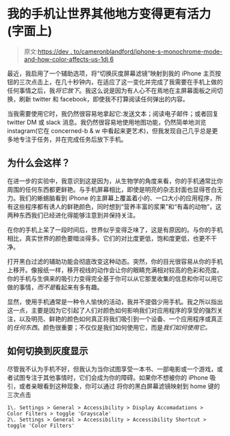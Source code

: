 # 我的手机让世界其他地方变得更有活力(字面上)

> 原文:[https://dev . to/cameronblandford/iphone-s-monochrome-mode-and-how-color-affects-us-1dj 6](https://dev.to/cameronblandford/iphone-s-monochrome-mode-and-how-color-affects-us-1dj6)

最近，我启用了一个辅助选项，将“切换灰度屏幕滤镜”映射到我的 iPhone 主页按钮的三次点击上，在几十秒钟内，在适应了这一变化并完成了我需要在手机上做的任何事情之后，我*将它放下*。我这么说是因为有人心不在焉地在主屏幕面板之间切换，刷新 twitter 和 facebook，即使我不打算阅读任何弹出的内容。

当我需要使用它时，我仍然很容易地拿起它:发送文本；阅读电子邮件；或者回复 twitter DM 或 slack 消息。我仍然很容易地使用地图功能，仍然简单地浏览 instagram(它在 concerned-b & w 中看起来更艺术)，但我发现自己几乎总是更多地专注于任务，并在完成任务后放下手机。

## [](#why-does-this-happen)为什么会这样？

在进一步的实验中，我意识到这是因为，从生物学的角度来看，你的手机通常比你周围的任何东西都更鲜艳。与手机屏幕相比，即使是明亮的杂志封面也显得苍白无力。我们的蜥蜴脑看到 iPhone 的主屏幕上覆盖着小的、一口大小的应用程序，所有这些程序都有诱人的鲜艳颜色，同时想到“营养丰富的浆果”和“有毒的动物”，这两种东西我们已经进化得能够注意到并保持关注。

在你的手机上呆了一段时间后，世界似乎变得乏味了，这是有原因的。与你的手机相比，真实世界的颜色要暗淡得多。它们的对比度更低，饱和度更低，也更不干净。

打开黑白过滤的辅助功能会彻底改变这种动态。突然，你的目光很容易从你的手机上移开。像报纸一样，移开视线的动作会让你的眼睛充满相对较高的色彩和亮度。你的手机与生俱来的吸引力变得完全基于你可以从它那里收集的信息和你可以用它做的事情，*而不是*看起来有多有趣。

显然，使用手机通常是一种令人愉快的活动，我并不提倡少用手机。我之所以指出这一点，主要是因为它引起了人们对颜色如何影响我们对应用程序的享受的强烈关注，以及明亮、鲜艳的颜色如何真正将我们吸引到一个设备、一个应用程序或真正的*任何东西*。颜色很重要；不仅仅是我们如何使用它，而是*我们如何使用它。*

## [](#how-to-switch-to-a-grayscale-display)如何切换到灰度显示

尽管我不认为手机不好，但我认为当你试图享受一本书、一部电影或一个游戏，或者试图专注于其他事情时，它们会成为你的障碍。如果你不想被你的 iPhone 吸引，或者亲眼看到这种现象，你可以通过
将你的黑白屏幕滤镜映射到 home 键的三次点击

```
1\. Settings > General > Accessibility > Display Accomadations > 
Color Filters > toggle 'Grayscale'
2\. Settings > General > Accessibility > Accessibility Shortcut > toggle 'Color Filters' 
```